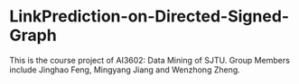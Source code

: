 # LinkPrediction-on-Directed-Signed-Graph
This is the course project of AI3602: Data Mining of SJTU. Group Members include Jinghao Feng, Mingyang Jiang and Wenzhong Zheng.
